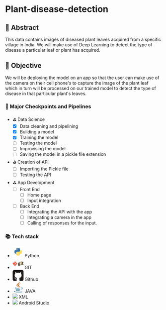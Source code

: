# Plant-disease-detection

## 📄 Abstract
This data contains images of diseased plant leaves acquired from a specific village in India. 
We will make use of Deep Learning to detect the type of disease a particular leaf or plant has acquired.

## 🎯 Objective 
We will be deploying the model on an app so that the user can make use of the camera on their cell phone's to capture the image of the plant leaf which in turn will be processed on our trained model to detect the type of disease in that particular plant's leaves.

### 📍 Major Checkpoints and Pipelines 
- ⛳ Data Science
   - [x] Data cleaning and pipelining
   - [x] Building a model
   - [x] Training the model
   - [ ] Testing the model
   - [ ] Improvising the model
   - [ ] Saving the model in a pickle file extension
- ⛳ Creation of API
   - [ ] Importing the Pickle file
   - [ ] Testing the API
- ⛳ App Development
   - [ ] Front End
      - [ ] Home page
      - [ ] Input integration
   - [ ] Back End
      - [ ] Integrating the API with the app
      - [ ] Integrating a camera in the app
      - [ ] Calling of responses for the input.

### 📚 Tech stack
- <code><img height="35" src="https://raw.githubusercontent.com/github/explore/80688e429a7d4ef2fca1e82350fe8e3517d3494d/topics/python/python.png"></code> Python
- <code><img height="35" src="https://raw.githubusercontent.com/github/explore/80688e429a7d4ef2fca1e82350fe8e3517d3494d/topics/git/git.png"></code> GIT
- <code><img height="35" src="https://github.com/edent/SuperTinyIcons/blob/master/images/svg/github.svg"></code> Github
- <code><img height="35" src="https://raw.githubusercontent.com/github/explore/80688e429a7d4ef2fca1e82350fe8e3517d3494d/topics/java/java.png"></code> JAVA
- <code><img height="35" src="https://png.pngtree.com/element_our/png_detail/20181227/xml-vector-icon-png_287418.jpg"></code> XML
- <code><img height="35" src="https://www.kindpng.com/picc/m/25-255595_icon-android-studio-logo-hd-png-download.png"></code> Android Studio

